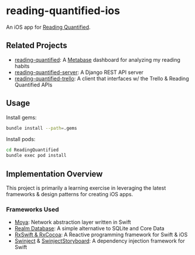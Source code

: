 # reading-quantified-ios

An iOS app for [Reading Quantified](https://esthermakes.tech/projects/reading-quantified/).

## Related Projects

* [reading-quantified](https://github.com/drejkim/reading-quantified): A [Metabase](https://metabase.com/) dashboard for analyzing my reading habits
* [reading-quantified-server](https://github.com/drejkim/reading-quantified-server): A Django REST API server
* [reading-quantified-trello](https://github.com/drejkim/reading-quantified-trello): A client that interfaces w/ the Trello & Reading Quantified APIs

## Usage

Install gems:

```bash
bundle install --path=.gems
```

Install pods:

```bash
cd ReadingQuantified
bundle exec pod install
```

## Implementation Overview

This project is primarily a learning exercise in leveraging the latest frameworks & design patterns for creating iOS apps.

### Frameworks Used

* [Moya](https://moya.github.io/): Network abstraction layer written in Swift
* [Realm Database](https://realm.io/): A simple alternative to SQLite and Core Data
* [RxSwift & RxCocoa](https://github.com/ReactiveX/RxSwift): A Reactive programming framework for Swift & iOS
* [Swinject](https://github.com/Swinject/Swinject) & [SwinjectStoryboard](https://github.com/Swinject/SwinjectStoryboard): A dependency injection framework for Swift